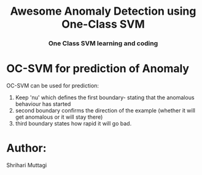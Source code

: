 <div align='center'>
  <h1>Awesome Anomaly Detection using One-Class SVM</h1>
  <h3>One Class SVM learning and coding </h3>

</div>

#
# OC-SVM for prediction of Anomaly
OC-SVM can be used for prediction:
1. Keep 'nu' which defines the first boundary- stating that the anomalous behaviour has started
2. second boundary confirms the direction of the example (whether it will get anomalous or it will stay there)
3. third boundary states how rapid it will go bad.

# Author:
Shrihari Muttagi
